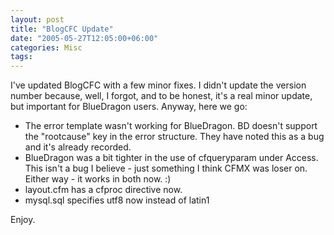```yaml
---
layout: post
title: "BlogCFC Update"
date: "2005-05-27T12:05:00+06:00"
categories: Misc 
tags: 
---
```


I've updated BlogCFC with a few minor fixes. I didn't update the version number because, well, I forgot, and to be honest, it's a real minor update, but important for BlueDragon users. Anyway, here we go:

<ul>
<li>The error template wasn't working for BlueDragon. BD doesn't support the "rootcause" key in the error structure. They have noted this as a bug and it's already recorded. 
<li>BlueDragon was a bit tighter in the use of cfqueryparam under Access. This isn't a bug I believe - just something I think CFMX was loser on. Either way - it works in both now. :)
<li>layout.cfm has a cfproc directive now.
<li>mysql.sql specifies utf8 now instead of latin1
</ul>

Enjoy.